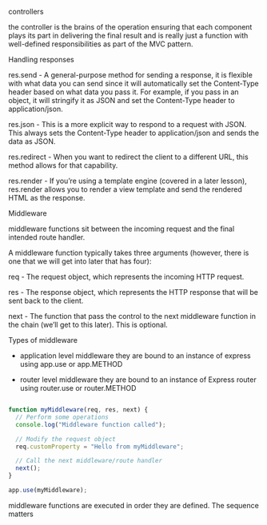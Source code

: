 controllers 

 the controller is the brains of the operation ensuring that each component plays its part in delivering the final result and is really just a function with well-defined responsibilities as part of the MVC pattern.

Handling responses

res.send - A general-purpose method for sending a response, it is flexible with what data you can send since it will automatically set the Content-Type header based on what data you pass it. For example, if you pass in an object, it will stringify it as JSON and set the Content-Type header to application/json.

res.json - This is a more explicit way to respond to a request with JSON. This always sets the Content-Type header to application/json and sends the data as JSON.

res.redirect - When you want to redirect the client to a different URL, this method allows for that capability.

res.render - If you’re using a template engine (covered in a later lesson), res.render allows you to render a view template and send the rendered HTML as the response.

Middleware 

middleware functions sit between the incoming request and the final intended route handler.

A middleware function typically takes three arguments (however, there is one that we will get into later that has four):

req - The request object, which represents the incoming HTTP request.

res - The response object, which represents the HTTP response that will be sent back to the client.

next - The function that pass the control to the next middleware function in the chain (we’ll get to this later). This is optional.

Types of middleware 

- application level middleware
they are bound to an instance of express using app.use or app.METHOD


- router level middleware 
they are bound to an instance of Express router using router.use or router.METHOD

```js

function myMiddleware(req, res, next) {
  // Perform some operations
  console.log("Middleware function called");

  // Modify the request object
  req.customProperty = "Hello from myMiddleware";

  // Call the next middleware/route handler
  next();
}

app.use(myMiddleware);

```

middleware functions are executed in order they are defined. 
The sequence matters 